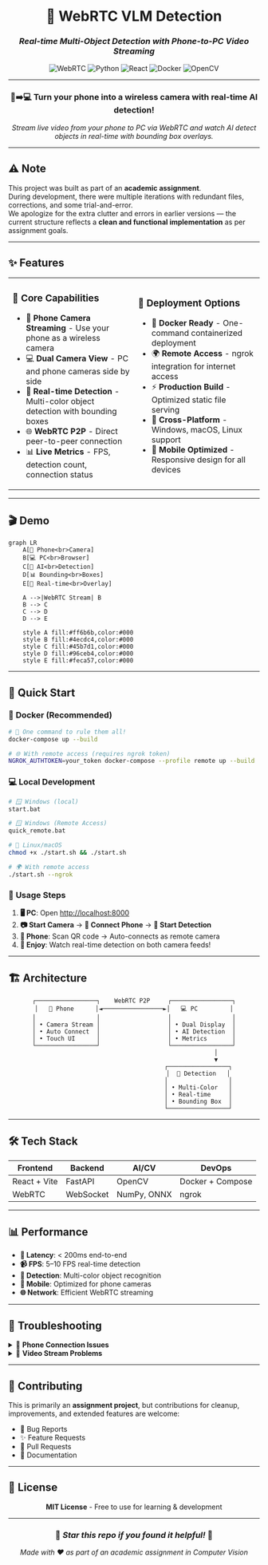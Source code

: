 <div align="center">

# 🎥 WebRTC VLM Detection

### *Real-time Multi-Object Detection with Phone-to-PC Video Streaming*

<img src="https://img.shields.io/badge/WebRTC-Enabled-00D4AA?style=for-the-badge&logo=webrtc&logoColor=white" alt="WebRTC">
<img src="https://img.shields.io/badge/Python-3.9+-3776AB?style=for-the-badge&logo=python&logoColor=white" alt="Python">
<img src="https://img.shields.io/badge/React-18+-61DAFB?style=for-the-badge&logo=react&logoColor=black" alt="React">
<img src="https://img.shields.io/badge/Docker-Ready-2496ED?style=for-the-badge&logo=docker&logoColor=white" alt="Docker">
<img src="https://img.shields.io/badge/OpenCV-Powered-5C3EE8?style=for-the-badge&logo=opencv&logoColor=white" alt="OpenCV">

---

### 📱➡️💻 Turn your phone into a wireless camera with real-time AI detection!

*Stream live video from your phone to PC via WebRTC and watch AI detect objects in real-time with bounding box overlays.*

</div>

---

## ⚠️ Note
This project was built as part of an **academic assignment**.  
During development, there were multiple iterations with redundant files, corrections, and some trial-and-error.  
We apologize for the extra clutter and errors in earlier versions — the current structure reflects a **clean and functional implementation** as per assignment goals.

---

## ✨ Features

<table>
<tr>
<td width="50%">

### 🎯 **Core Capabilities**
- 📱 **Phone Camera Streaming** - Use your phone as a wireless camera
- 💻 **Dual Camera View** - PC and phone cameras side by side
- 🤖 **Real-time Detection** - Multi-color object detection with bounding boxes
- 🌐 **WebRTC P2P** - Direct peer-to-peer connection
- 📊 **Live Metrics** - FPS, detection count, connection status

</td>
<td width="50%">

### 🚀 **Deployment Options**
- 🐳 **Docker Ready** - One-command containerized deployment
- 🌍 **Remote Access** - ngrok integration for internet access
- ⚡ **Production Build** - Optimized static file serving
- 🔧 **Cross-Platform** - Windows, macOS, Linux support
- 📱 **Mobile Optimized** - Responsive design for all devices

</td>
</tr>
</table>

---

## 🎬 Demo

```mermaid
graph LR
    A[📱 Phone<br>Camera]
    B[💻 PC<br>Browser]
    C[🤖 AI<br>Detection]
    D[📊 Bounding<br>Boxes]
    E[🎯 Real-time<br>Overlay]

    A -->|WebRTC Stream| B
    B --> C
    C --> D
    D --> E

    style A fill:#ff6b6b,color:#000
    style B fill:#4ecdc4,color:#000
    style C fill:#45b7d1,color:#000
    style D fill:#96ceb4,color:#000
    style E fill:#feca57,color:#000
````

---

## 🚀 Quick Start

### 🐳 **Docker (Recommended)**

```bash
# 🎯 One command to rule them all!
docker-compose up --build

# 🌐 With remote access (requires ngrok token)
NGROK_AUTHTOKEN=your_token docker-compose --profile remote up --build
```

### 💻 **Local Development**

```bash
# 🪟 Windows (local)
start.bat

# 🪟 Windows (Remote Access)
quick_remote.bat

# 🐧 Linux/macOS
chmod +x ./start.sh && ./start.sh

# 🌍 With remote access
./start.sh --ngrok
```

### 📱 **Usage Steps**

1. **🖥️ PC**: Open [http://localhost:8000](http://localhost:8000)
2. **📷 Start Camera** → **🔗 Connect Phone** → **🎯 Start Detection**
3. **📱 Phone**: Scan QR code → Auto-connects as remote camera
4. **🎉 Enjoy**: Watch real-time detection on both camera feeds!

---

## 🏗️ Architecture

<div align="center">

```ascii
┌─────────────────┐    WebRTC P2P     ┌─────────────────┐
│   📱 Phone      │◄─────────────────►│   💻 PC         │
│                 │                   │                 │
│ • Camera Stream │                   │ • Dual Display  │
│ • Auto Connect  │                   │ • AI Detection  │
│ • Touch UI      │                   │ • Metrics       │
└─────────────────┘                   └─────────────────┘
                                              │
                                              ▼
                                    ┌─────────────────┐
                                    │  🤖 Detection   │
                                    │                 │
                                    │ • Multi-Color   │
                                    │ • Real-time     │
                                    │ • Bounding Box  │
                                    └─────────────────┘
```

</div>

---

## 🛠️ Tech Stack

<div align="center">

| Frontend     | Backend   | AI/CV       | DevOps           |
| ------------ | --------- | ----------- | ---------------- |
| React + Vite | FastAPI   | OpenCV      | Docker + Compose |
| WebRTC       | WebSocket | NumPy, ONNX | ngrok            |

</div>

---

## 📊 Performance

* **🚀 Latency**: < 200ms end-to-end
* **📹 FPS**: 5–10 FPS real-time detection
* **🎯 Detection**: Multi-color object recognition
* **📱 Mobile**: Optimized for phone cameras
* **🌐 Network**: Efficient WebRTC streaming

---

## 🐛 Troubleshooting

<details>
<summary>📱 <strong>Phone Connection Issues</strong></summary>

* ✅ Ensure both devices are on same WiFi
* ✅ Check camera permissions in browser
* ✅ Try different browsers (Chrome recommended)
* ✅ Use ngrok for remote access

</details>

<details>
<summary>🎥 <strong>Video Stream Problems</strong></summary>

* ✅ Check WebRTC connection in console
* ✅ Verify STUN server connectivity
* ✅ Test with `chrome://webrtc-internals`
* ✅ Restart both applications

</details>

---

## 🤝 Contributing

This is primarily an **assignment project**, but contributions for cleanup, improvements, and extended features are welcome:

* 🐛 Bug Reports
* ✨ Feature Requests
* 🔧 Pull Requests
* 📖 Documentation

---

## 📄 License

<div align="center">

**MIT License** - Free to use for learning & development

---

### 🌟 *Star this repo if you found it helpful!* 🌟

*Made with ❤️ as part of an academic assignment in Computer Vision*

</div>
